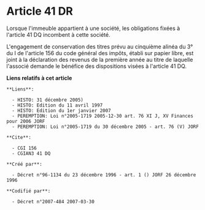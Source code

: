 # Article 41 DR

Lorsque l'immeuble appartient à une société, les obligations fixées à l'article 41 DQ incombent à cette société.

L'engagement de conservation des titres prévu au cinquième alinéa du 3° du I de l'article 156 du code général des impôts,
établi sur papier libre, est joint à la déclaration des revenus de la première année au titre de laquelle l'associé demande
le bénéfice des dispositions visées à l'article 41 DQ.

**Liens relatifs à cet article**

	**Liens**:

	  - HISTO: 31 décembre 2005)
	  - HISTO: Edition du 11 avril 1997
	  - HISTO: Edition du 1er janvier 2007
	  - PEREMPTION: Loi n°2005-1719 2005-12-30 art. 76 XI J, XV Finances pour 2006 JORF
	  - PEREMPTION: Loi n°2005-1719 du 30 décembre 2005 - art. 76 (V) JORF

	**Cite**:

	  - CGI 156
	  - CGIAN3 41 DQ

	**Créé par**:

	  - Décret n°96-1134 du 23 décembre 1996 - art. 1 () JORF 26 décembre 1996

	**Codifié par**:

	  - Décret n°2007-484 2007-03-30
